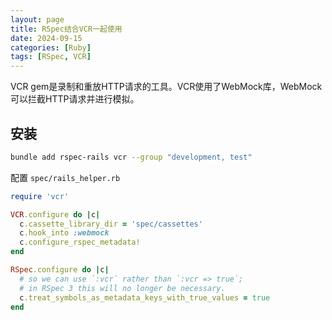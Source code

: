 ```yaml
---
layout: page
title: RSpec结合VCR一起使用
date: 2024-09-15
categories: [Ruby]
tags: [RSpec, VCR]
---
```

VCR gem是录制和重放HTTP请求的工具。VCR使用了WebMock库，WebMock可以拦截HTTP请求并进行模拟。

## 安装

```bash
bundle add rspec-rails vcr --group "development, test"
```

配置 `spec/rails_helper.rb`

```ruby
require 'vcr'

VCR.configure do |c|
  c.cassette_library_dir = 'spec/cassettes'
  c.hook_into :webmock
  c.configure_rspec_metadata!
end

RSpec.configure do |c|
  # so we can use `:vcr` rather than `:vcr => true`;
  # in RSpec 3 this will no longer be necessary.
  c.treat_symbols_as_metadata_keys_with_true_values = true
end
```
